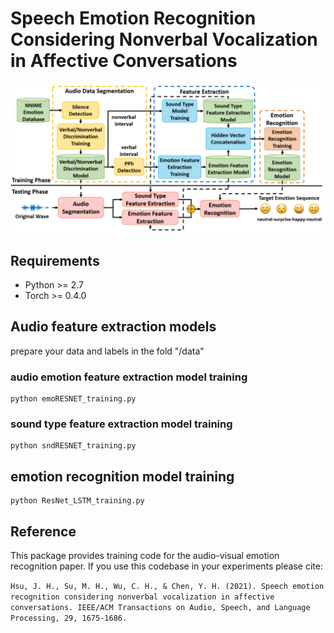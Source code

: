 # Speech Emotion Recognition Considering Nonverbal Vocalization in Affective Conversations

!["our proposed system frameworks"](https://github.com/Xuplussss/ResnetLstmSER/blob/main/non_verbal_SER/SF.png?raw=true)

## Requirements
- Python >= 2.7
- Torch >= 0.4.0

## Audio feature extraction models
prepare your data and labels in the fold "/data"
### audio emotion feature extraction model training
```
python emoRESNET_training.py
```

### sound type feature extraction model training
```
python sndRESNET_training.py
```

## emotion recognition model training
```
python ResNet_LSTM_training.py
```

## Reference
This package provides training code for the audio-visual emotion recognition paper. If you use this codebase in your experiments please cite: 

`Hsu, J. H., Su, M. H., Wu, C. H., & Chen, Y. H. (2021). Speech emotion recognition considering nonverbal vocalization in affective conversations. IEEE/ACM Transactions on Audio, Speech, and Language Processing, 29, 1675-1686.`
